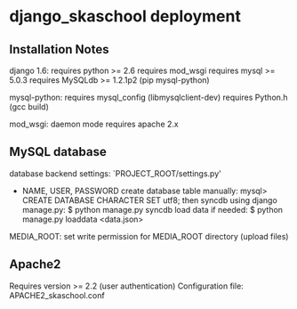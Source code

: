 django_skaschool deployment
===========================

Installation Notes
------------------
django 1.6:
requires python >= 2.6
requires mod_wsgi
requires mysql >= 5.0.3
requires MySQLdb >= 1.2.1p2 (pip mysql-python)

mysql-python:
requires mysql_config (libmysqlclient-dev)
requires Python.h (gcc build)

mod_wsgi:
daemon mode requires apache 2.x


MySQL database
--------------
database backend settings: `PROJECT_ROOT/settings.py'
  * NAME, USER, PASSWORD
create database table manually:
  mysql> CREATE DATABASE <NAME> CHARACTER SET utf8;
then syncdb using django manage.py:
  $ python manage.py syncdb
load data if needed:
  $ python manage.py loaddata <data.json>


MEDIA_ROOT:
set write permission for MEDIA_ROOT directory (upload files)


Apache2
-------
Requires version >= 2.2 (user authentication)
Configuration file: APACHE2_skaschool.conf


